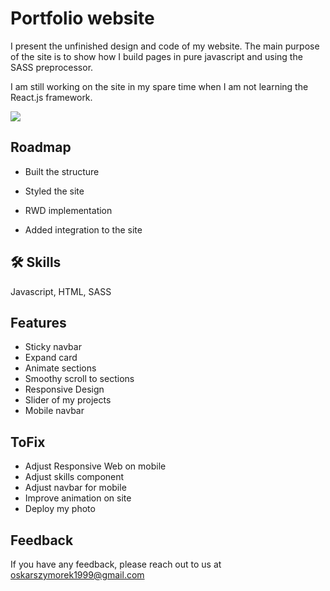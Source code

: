 
# Portfolio website

I present the unfinished design and code of my website. The main purpose of the site is to show how I build pages in pure javascript and using the SASS preprocessor. 

I am still working on the site in my spare time when I am not learning the React.js framework.

![](https://geps.dev/progress/75)

## Roadmap

- Built the structure 

- Styled the site

- RWD implementation

- Added integration to the site 
## 🛠 Skills
Javascript, HTML, SASS


## Features

- Sticky navbar
- Expand card
- Animate sections
- Smoothy scroll to sections
- Responsive Design
- Slider of my projects
- Mobile navbar

## ToFix

- Adjust Responsive Web on mobile
- Adjust skills component
- Adjust navbar for mobile
- Improve animation on site
- Deploy my photo


## Feedback

If you have any feedback, please reach out to us at oskarszymorek1999@gmail.com

